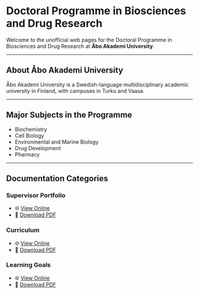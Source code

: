 # Doctoral Programme in Biosciences and Drug Research

Welcome to the unofficial web pages for the Doctoral Programme in Biosciences and Drug Research at **Åbo Akademi University**.

---

## About Åbo Akademi University

Åbo Akademi University is a Swedish-language multidisciplinary academic university in Finland, with campuses in Turku and Vaasa.

---

## Major Subjects in the Programme

- Biochemistry  
- Cell Biology  
- Environmental and Marine Biology  
- Drug Development  
- Pharmacy

---

## Documentation Categories

### Supervisor Portfolio  
- 🌐 [View Online](https://aaugs-dp-biosciences-and-drug-research.github.io/supervisor-portfolio/)  
- 📄 [Download PDF](https://aaugs-dp-biosciences-and-drug-research.github.io/supervisor-portfolio/Supervisor_Portfolio.pdf)

### Curriculum 
- 🌐 [View Online](https://github.com/AAUGS-DP-Biosciences-and-Drug-Research/Curriculum)  
- 📄 [Download PDF](https://aaugs-dp-biosciences-and-drug-research.github.io/Curriculum.pdf)

### Learning Goals  
- 🌐 [View Online](https://aaugs-dp-biosciences-and-drug-research.github.io/LearningGoals/)  
- 📄 [Download PDF](https://aaugs-dp-biosciences-and-drug-research.github.io/LearningGoals//Document.pdf)

